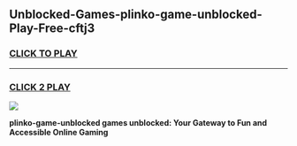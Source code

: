 
## Unblocked-Games-plinko-game-unblocked-Play-Free-cftj3
<h3>
<a href="https://premium76.site?title=plinko-game-unblocked&ref=10A">CLICK TO PLAY</a></h3>
<hr>

<h3>
<a href="https://premium76.site?title=plinko-game-unblocked&ref=10A">CLICK 2 PLAY</a>
  
</h3>

<a href="https://premium76.site?title=plinko-game-unblocked&ref=10A"><img src="https://clearcache.store/games.png"></a>


**plinko-game-unblocked games unblocked: Your Gateway to Fun and Accessible Online Gaming**
